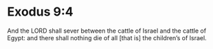 # Exodus 9:4

And the LORD shall sever between the cattle of Israel and the cattle of Egypt: and there shall nothing die of all [that is] the children’s of Israel.